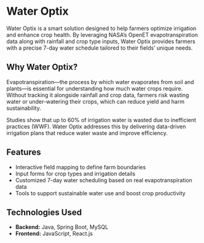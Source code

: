 # Water Optix

Water Optix is a smart solution designed to help farmers optimize irrigation and enhance crop health. By leveraging NASA’s OpenET evapotranspiration data along with rainfall and crop type inputs, Water Optix provides farmers with a precise 7-day water schedule tailored to their fields’ unique needs.

## Why Water Optix?

Evapotranspiration—the process by which water evaporates from soil and plants—is essential for understanding how much water crops require. Without tracking it alongside rainfall and crop data, farmers risk wasting water or under-watering their crops, which can reduce yield and harm sustainability.

Studies show that up to 60% of irrigation water is wasted due to inefficient practices (WWF). Water Optix addresses this by delivering data-driven irrigation plans that reduce water waste and improve efficiency.

## Features

- Interactive field mapping to define farm boundaries
- Input forms for crop types and irrigation details
- Customized 7-day water scheduling based on real evapotranspiration data
- Tools to support sustainable water use and boost crop productivity

## Technologies Used

- **Backend:** Java, Spring Boot, MySQL  
- **Frontend:** JavaScript, React.js  

